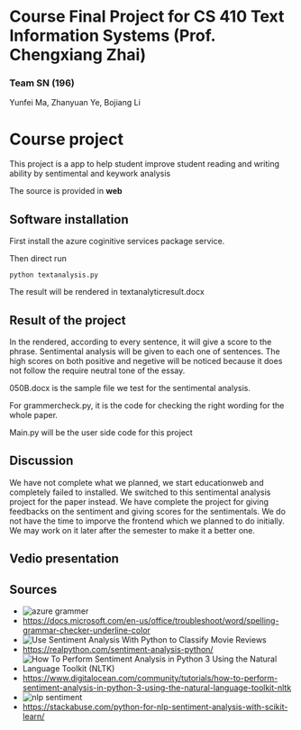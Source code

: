# Course Final Project for CS 410 Text Information Systems (Prof. Chengxiang Zhai)
### Team SN (196)

Yunfei Ma, Zhanyuan Ye, Bojiang Li

# Course project

This project is a app to help student improve student reading and writing ability by sentimental and keywork analysis

The source is provided in **web**


## Software installation


First install the azure coginitive services package service.


Then direct run 

```
python textanalysis.py
```

The result will be rendered in textanalyticresult.docx



##  Result of the project

In the rendered, according to every sentence, it will give a score to the phrase. Sentimental analysis will be given to each one of sentences. The high scores on both positive and negetive will be noticed because it does not follow the require neutral tone of the essay.

050B.docx is the sample file we test for the sentimental analysis.

For grammercheck.py, it is the code for checking the right wording for the whole paper.

Main.py will be the user side code for this project


## Discussion

We have not complete what we planned, we start educationweb and completely failed to installed. We switched to this sentimental analysis project for the paper instead. We have complete the project for giving feedbacks on the sentiment and giving scores for the sentimentals. We do not have the time to imporve the frontend which we planned to do initially. We may work on it later after the semester to make it a better one. 


## Vedio presentation



## Sources


- ![azure grammer](https://docs.microsoft.com/en-us/office/troubleshoot/word/spelling-grammar-checker-underline-color)
- https://docs.microsoft.com/en-us/office/troubleshoot/word/spelling-grammar-checker-underline-color
- ![Use Sentiment Analysis With Python to Classify Movie Reviews](https://realpython.com/sentiment-analysis-python/)
- https://realpython.com/sentiment-analysis-python/
- ![How To Perform Sentiment Analysis in Python 3 Using the Natural Language Toolkit (NLTK)](https://www.digitalocean.com/community/tutorials/how-to-perform-sentiment-analysis-in-python-3-using-the-natural-language-toolkit-nltk)
- https://www.digitalocean.com/community/tutorials/how-to-perform-sentiment-analysis-in-python-3-using-the-natural-language-toolkit-nltk
- ![nlp sentiment](https://stackabuse.com/python-for-nlp-sentiment-analysis-with-scikit-learn/)
- https://stackabuse.com/python-for-nlp-sentiment-analysis-with-scikit-learn/

